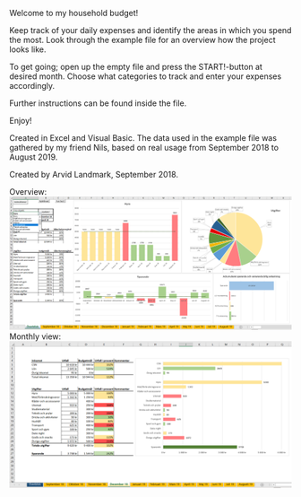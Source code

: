 Welcome to my household budget!

Keep track of your daily expenses and identify the areas in which you spend the most. Look through the example file for an overview how the project looks like.

To get going; open up the empty file and press the START!-button at desired month. Choose what categories to track and enter your expenses accordingly.

Further instructions can be found inside the file. 

Enjoy!

Created in Excel and Visual Basic. The data used in the example file was gathered by my friend Nils, based on real usage from September 2018 to August 2019. 

Created by Arvid Landmark, September 2018. 

Overview:
![image](budget_overview.png)
Monthly view:
![image](budget_monthview.png)
